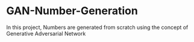 # GAN-Number-Generation
In this project, Numbers are generated from scratch using the concept of Generative Adversarial  Network
